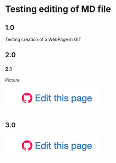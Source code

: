 # Testing editing of MD file
## 1.0
Testing creation of a WebPage in GIT
## 2.0
### 2.1
Picture

![happy boy](https://github.com/banerjee-joydeep/portal/blob/main/test/pic/Screenshot%202021-05-19%20at%202.22.30%20PM.png)
## 3.0

![happy boy](./test/pic/Screenshot%202021-05-19%20at%202.22.30%20PM.png)
